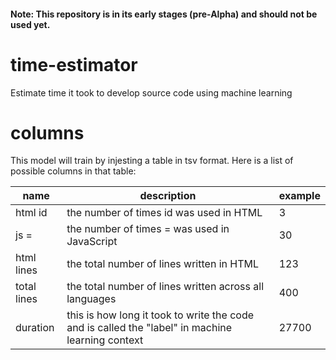 #### Note: This repository is in its early stages (pre-Alpha) and should not be used yet.

# time-estimator
Estimate time it took to develop source code using machine learning

# columns
This model will train by injesting a table in tsv format.  Here is a list of possible columns in that table:

| name        | description | example |
| ----        | ----------- | ------- |
| html id     | the number of times id was used in HTML | 3 |
| js =        | the number of times = was used in JavaScript | 30 |
| html lines  | the total number of lines written in HTML | 123 |
| total lines | the total number of lines written across all languages | 400 |
| duration    | this is how long it took to write the code and is called the "label" in machine learning context | 27700
